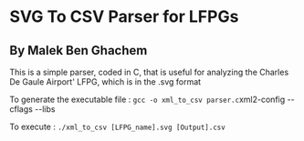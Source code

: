 # SVG To CSV Parser for LFPGs

## By Malek Ben Ghachem 

This is a simple parser, coded in C, that is useful for analyzing the Charles De Gaule Airport' LFPG, which is in the .svg format

To generate the executable file : ` gcc -o xml_to_csv parser.c `xml2-config --cflags --libs` `

To execute : `./xml_to_csv [LFPG_name].svg [Output].csv`


